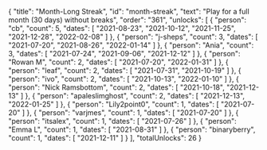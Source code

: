 {
  "title": "Month-Long Streak",
  "id": "month-streak",
  "text": "Play for a full month (30 days) without breaks",
  "order": "361",
  "unlocks": [
    {
      "person": "cb",
      "count": 5,
      "dates": [
        "2021-08-23",
        "2021-10-12",
        "2021-11-25",
        "2021-12-28",
        "2022-02-08"
      ]
    },
    {
      "person": "j-sheps",
      "count": 3,
      "dates": [
        "2021-07-20",
        "2021-08-26",
        "2022-01-14"
      ]
    },
    {
      "person": "Ania",
      "count": 3,
      "dates": [
        "2021-07-24",
        "2021-09-06",
        "2021-12-12"
      ]
    },
    {
      "person": "Rowan M",
      "count": 2,
      "dates": [
        "2021-07-20",
        "2022-01-31"
      ]
    },
    {
      "person": "leaf",
      "count": 2,
      "dates": [
        "2021-07-31",
        "2021-10-19"
      ]
    },
    {
      "person": "ivo",
      "count": 2,
      "dates": [
        "2021-10-13",
        "2022-01-10"
      ]
    },
    {
      "person": "Nick Ramsbottom",
      "count": 2,
      "dates": [
        "2021-10-18",
        "2021-12-13"
      ]
    },
    {
      "person": "apaleslimghost",
      "count": 2,
      "dates": [
        "2021-12-13",
        "2022-01-25"
      ]
    },
    {
      "person": "Lily2point0",
      "count": 1,
      "dates": [
        "2021-07-20"
      ]
    },
    {
      "person": "varjmes",
      "count": 1,
      "dates": [
        "2021-07-20"
      ]
    },
    {
      "person": "itsalex",
      "count": 1,
      "dates": [
        "2021-07-26"
      ]
    },
    {
      "person": "Emma L",
      "count": 1,
      "dates": [
        "2021-08-31"
      ]
    },
    {
      "person": "binaryberry",
      "count": 1,
      "dates": [
        "2021-12-11"
      ]
    }
  ],
  "totalUnlocks": 26
}